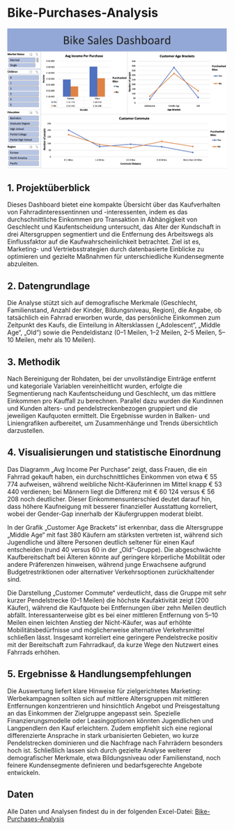 # Bike-Purchases-Analysis

![Bikes Data Dashboard](bikes_dashboard_image.png)

## 1. Projektüberblick  
Dieses Dashboard bietet eine kompakte Übersicht über das Kaufverhalten von Fahrradinteressentinnen und -interessenten, indem es das durchschnittliche Einkommen pro Transaktion in Abhängigkeit von Geschlecht und Kaufentscheidung untersucht, das Alter der Kundschaft in drei Altersgruppen segmentiert und die Entfernung des Arbeitswegs als Einflussfaktor auf die Kaufwahrscheinlichkeit betrachtet. Ziel ist es, Marketing- und Vertriebsstrategien durch datenbasierte Einblicke zu optimieren und gezielte Maßnahmen für unterschiedliche Kundensegmente abzuleiten.

## 2. Datengrundlage  
Die Analyse stützt sich auf demografische Merkmale (Geschlecht, Familienstand, Anzahl der Kinder, Bildungsniveau, Region), die Angabe, ob tatsächlich ein Fahrrad erworben wurde, das persönliche Einkommen zum Zeitpunkt des Kaufs, die Einteilung in Altersklassen („Adolescent“, „Middle Age“, „Old“) sowie die Pendeldistanz (0–1 Meilen, 1–2 Meilen, 2–5 Meilen, 5–10 Meilen, mehr als 10 Meilen).

## 3. Methodik  
Nach Bereinigung der Rohdaten, bei der unvollständige Einträge entfernt und kategoriale Variablen vereinheitlicht wurden, erfolgte die Segmentierung nach Kaufentscheidung und Geschlecht, um das mittlere Einkommen pro Kauffall zu berechnen. Parallel dazu wurden die Kundinnen und Kunden alters- und pendelstreckenbezogen gruppiert und die jeweiligen Kaufquoten ermittelt. Die Ergebnisse wurden in Balken- und Liniengrafiken aufbereitet, um Zusammenhänge und Trends übersichtlich darzustellen.

## 4. Visualisierungen und statistische Einordnung  
Das Diagramm „Avg Income Per Purchase“ zeigt, dass Frauen, die ein Fahrrad gekauft haben, ein durchschnittliches Einkommen von etwa € 55 774 aufweisen, während weibliche Nicht-Käuferinnen im Mittel knapp € 53 440 verdienen; bei Männern liegt die Differenz mit € 60 124 versus € 56 208 noch deutlicher. Dieser Einkommensunterschied deutet darauf hin, dass höhere Kaufneigung mit besserer finanzieller Ausstattung korreliert, wobei der Gender-Gap innerhalb der Käufergruppen moderat bleibt.

In der Grafik „Customer Age Brackets“ ist erkennbar, dass die Altersgruppe „Middle Age“ mit fast 380 Käufern am stärksten vertreten ist, während sich Jugendliche und ältere Personen deutlich seltener für einen Kauf entscheiden (rund 40 versus 60 in der „Old“-Gruppe). Die abgeschwächte Kaufbereitschaft bei Älteren könnte auf geringere körperliche Mobilität oder andere Präferenzen hinweisen, während junge Erwachsene aufgrund Budgetrestriktionen oder alternativer Verkehrsoptionen zurückhaltender sind. 

Die Darstellung „Customer Commute“ verdeutlicht, dass die Gruppe mit sehr kurzer Pendelstrecke (0–1 Meilen) die höchste Kaufaktivität zeigt (200 Käufer), während die Kaufquote bei Entfernungen über zehn Meilen deutlich abfällt. Interessanterweise gibt es bei einer mittleren Entfernung von 5–10 Meilen einen leichten Anstieg der Nicht-Käufer, was auf erhöhte Mobilitätsbedürfnisse und möglicherweise alternative Verkehrsmittel schließen lässt. Insgesamt korreliert eine geringere Pendelstrecke positiv mit der Bereitschaft zum Fahrradkauf, da kurze Wege den Nutzwert eines Fahrrads erhöhen.

## 5. Ergebnisse & Handlungsempfehlungen  
Die Auswertung liefert klare Hinweise für zielgerichtetes Marketing: Werbekampagnen sollten sich auf mittlere Altersgruppen mit mittleren Entfernungen konzentrieren und hinsichtlich Angebot und Preisgestaltung an das Einkommen der Zielgruppe angepasst sein. Spezielle Finanzierungsmodelle oder Leasingoptionen könnten Jugendlichen und Langpendlern den Kauf erleichtern. Zudem empfiehlt sich eine regional differenzierte Ansprache in stark urbanisierten Gebieten, wo kurze Pendelstrecken dominieren und die Nachfrage nach Fahrrädern besonders hoch ist. Schließlich lassen sich durch gezielte Analyse weiterer demografischer Merkmale, etwa Bildungsniveau oder Familienstand, noch feinere Kundensegmente definieren und bedarfsgerechte Angebote entwickeln.

## Daten  
Alle Daten und Analysen findest du in der folgenden Excel-Datei: [Bike-Purchases-Analysis](Bike%20Purchases%20Analysis.xlsx)
